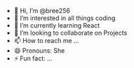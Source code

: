 - 👋 Hi, I’m @bree256
- 👀 I’m interested in all things coding
- 🌱 I’m currently learning React
- 💞️ I’m looking to collaborate on Projects
- 📫 How to reach me ...
- 😄 Pronouns: She
- ⚡ Fun fact: ...

<!---
bree256/bree256 is a ✨ special ✨ repository because its `README.md` (this file) appears on your GitHub profile.
You can click the Preview link to take a look at your changes.
--->
